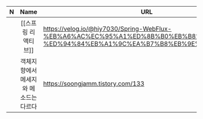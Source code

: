 
| N    |      Name       | URL                                                                                                                         |     |
| --- |:---------------:| --------------------------------------------------------------------------------------------------------------------------- | --- |
|     | [[스프링 리액티브]] | https://velog.io/@hiy7030/Spring-WebFlux-%EB%A6%AC%EC%95%A1%ED%8B%B0%EB%B8%8C-%ED%94%84%EB%A1%9C%EA%B7%B8%EB%9E%98%EB%B0%8D |     |
|     |     객체지향에서 메세지와 메소드는 다르다            |  https://soongjamm.tistory.com/133                                                                                                                           |     |
